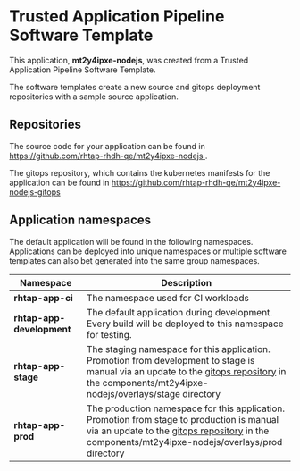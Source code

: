 # Trusted Application Pipeline Software Template

This application, **mt2y4ipxe-nodejs**, was created from a Trusted Application Pipeline Software Template.

The software templates create a new source and gitops deployment repositories with a sample source application. 

## Repositories

The source code for your application can be found in [https://github.com/rhtap-rhdh-qe/mt2y4ipxe-nodejs ](https://github.com/rhtap-rhdh-qe/mt2y4ipxe-nodejs ).
 
The gitops repository, which contains the kubernetes manifests for the application can be found in 
[https://github.com/rhtap-rhdh-qe/mt2y4ipxe-nodejs-gitops ](https://github.com/rhtap-rhdh-qe/mt2y4ipxe-nodejs-gitops ) 

## Application namespaces 

The default application will be found in the following namespaces. Applications can be deployed into unique namespaces or multiple software templates can also bet generated into the same group namespaces.  

|  Namespace   |  Description   |  
| -------- | -------- |
| **rhtap-app-ci** | The namespace used for CI workloads |
| **rhtap-app-development** | The default application during development. Every build will be deployed to this namespace for testing. |
| **rhtap-app-stage** | The staging namespace for this application. Promotion from development to stage is manual via an update to the [gitops repository](https://github.com/rhtap-rhdh-qe/mt2y4ipxe-nodejs-gitops ) in the components/mt2y4ipxe-nodejs/overlays/stage directory |
| **rhtap-app-prod** | The production namespace for this application. Promotion from stage to production is manual via an update to the [gitops repository](https://github.com/rhtap-rhdh-qe/mt2y4ipxe-nodejs-gitops ) in the components/mt2y4ipxe-nodejs/overlays/prod directory |